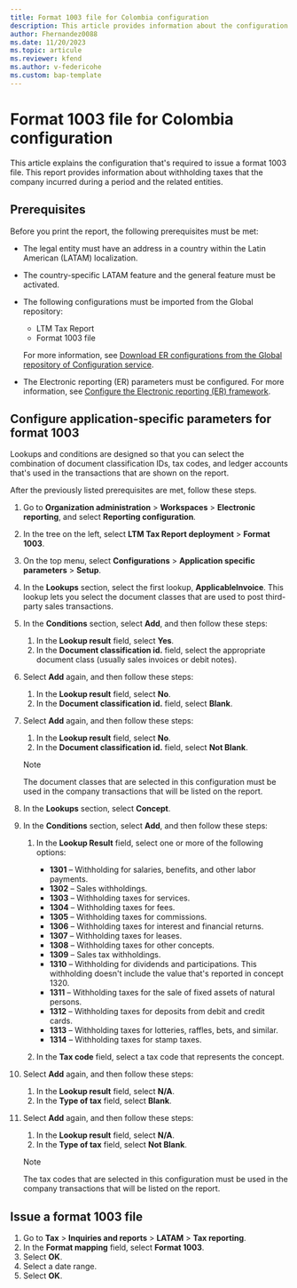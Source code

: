 ```yaml
---
title: Format 1003 file for Colombia configuration
description: This article provides information about the configuration that's required to issue the format 1003 file for Colombia.
author: Fhernandez0088 
ms.date: 11/20/2023 
ms.topic: articule
ms.reviewer: kfend
ms.author: v-federicohe
ms.custom: bap-template
---
```


# Format 1003 file for Colombia configuration

This article explains the configuration that's required to issue a format 1003 file. This report provides information about withholding taxes that the company incurred during a period and the related entities.

## Prerequisites

Before you print the report, the following prerequisites must be met:

- The legal entity must have an address in a country within the Latin American (LATAM) localization.
- The country-specific LATAM feature and the general feature must be activated.
- The following configurations must be imported from the Global repository:

    - LTM Tax Report
    - Format 1003 file

    For more information, see [Download ER configurations from the Global repository of Configuration service](../../../fin-ops-core/dev-itpro/analytics/er-download-configurations-global-repo.md).

- The Electronic reporting (ER) parameters must be configured. For more information, see [Configure the Electronic reporting (ER) framework](../../../fin-ops-core/dev-itpro/analytics/electronic-reporting-er-configure-parameters.md).

## Configure application-specific parameters for format 1003

Lookups and conditions are designed so that you can select the combination of document classification IDs, tax codes, and ledger accounts that's used in the transactions that are shown on the report.

After the previously listed prerequisites are met, follow these steps.

1. Go to **Organization administration** \> **Workspaces** \> **Electronic reporting**, and select **Reporting configuration**.
2. In the tree on the left, select **LTM Tax Report deployment** \> **Format 1003**.
3. On the top menu, select **Configurations** \> **Application specific parameters** \> **Setup**.
4. In the **Lookups** section, select the first lookup, **ApplicableInvoice**. This lookup lets you select the document classes that are used to post third-party sales transactions.
5. In the **Conditions** section, select **Add**, and then follow these steps:

    1. In the **Lookup result** field, select **Yes**.
    2. In the **Document classification id.** field, select the appropriate document class (usually sales invoices or debit notes).

6. Select **Add** again, and then follow these steps:

    1. In the **Lookup result** field, select **No**.
    2. In the **Document classification id.** field, select **Blank**.

7. Select **Add** again, and then follow these steps:

    1. In the **Lookup result** field, select **No**.
    2. In the **Document classification id.** field, select **Not Blank**.

    > [!NOTE]
    > The document classes that are selected in this configuration must be used in the company transactions that will be listed on the report.

8. In the **Lookups** section, select **Concept**.
9. In the **Conditions** section, select **Add**, and then follow these steps:

    1. In the **Lookup Result** field, select one or more of the following options:

        - **1301** – Withholding for salaries, benefits, and other labor payments.
        - **1302** – Sales withholdings.
        - **1303** – Withholding taxes for services.
        - **1304** – Withholding taxes for fees.
        - **1305** – Withholding taxes for commissions.
        - **1306** – Withholding taxes for interest and financial returns.
        - **1307** – Withholding taxes for leases.
        - **1308** – Withholding taxes for other concepts.
        - **1309** – Sales tax withholdings.
        - **1310** – Withholding for dividends and participations. This withholding doesn't include the value that's reported in concept 1320.
        - **1311** – Withholding taxes for the sale of fixed assets of natural persons.
        - **1312** – Withholding taxes for deposits from debit and credit cards.
        - **1313** – Withholding taxes for lotteries, raffles, bets, and similar.
        - **1314** – Withholding taxes for stamp taxes.

    2. In the **Tax code** field, select a tax code that represents the concept.

10. Select **Add** again, and then follow these steps:

    1. In the **Lookup result** field, select **N/A**.
    2. In the **Type of tax** field, select **Blank**.

11. Select **Add** again, and then follow these steps:

    1. In the **Lookup result** field, select **N/A**.
    2. In the **Type of tax** field, select **Not Blank**.

    > [!NOTE]
    > The tax codes that are selected in this configuration must be used in the company transactions that will be listed on the report.

## Issue a format 1003 file

1. Go to **Tax** \> **Inquiries and reports** \> **LATAM** \> **Tax reporting**.
2. In the **Format mapping** field, select **Format 1003**.
3. Select **OK**.
4. Select a date range.
5. Select **OK**.

